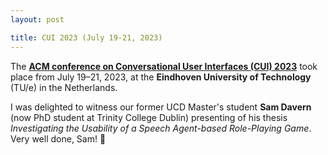 ```yaml
---
layout: post

title: CUI 2023 (July 19-21, 2023)
---
```


The <a href="https://cui.acm.org/2023/" target="_blank" rel="noopener"><strong>ACM conference on Conversational User Interfaces (CUI) 2023</strong></a> took place from July 19–21, 2023, at the <strong>Eindhoven University
of Technology</strong> (TU/e) in the Netherlands.

I was delighted to witness our former UCD Master's student <strong>Sam Davern</strong> (now PhD student at Trinity College Dublin) presenting of his thesis <em>Investigating the Usability of a Speech Agent-based Role-Playing Game</em>. Very well done, Sam! &#128079;
